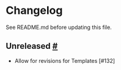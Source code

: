 # Changelog

See README.md before updating this file.

## Unreleased [#](https://github.com/enova/landable/compare/v1.7.0...master)
* Allow for revisions for Templates [#132]
